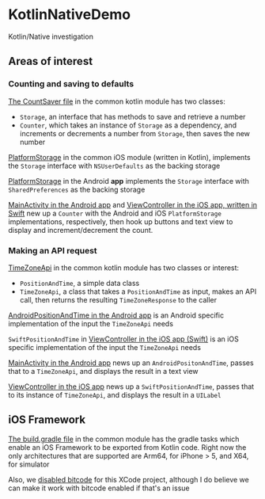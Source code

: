 # KotlinNativeDemo
Kotlin/Native investigation

## Areas of interest
### Counting and saving to defaults
[The CountSaver file](https://github.com/jeffreyfjohnson/KotlinNativeDemo/blob/master/commoncode/src/commonMain/kotlin/com/gospotcheck/android/mpp/CountSaver.kt) in the common kotlin module has two classes:
 - `Storage`, an interface that has methods to save and retrieve a number
 - `Counter`, which takes an instance of `Storage` as a dependency, and increments or decrements a number from `Storage`, then saves the new number
 
[PlatformStorage](https://github.com/jeffreyfjohnson/KotlinNativeDemo/blob/master/commoncode/src/iosMain/kotlin/com/gospotcheck/android/mpp/Storage.kt)  in the common iOS module (written in Kotlin), implements the `Storage` interface with `NSUserDefaults` as the backing storage

[PlatformStorage](https://github.com/jeffreyfjohnson/KotlinNativeDemo/blob/master/app/src/main/java/com/gospotcheck/android/kotlinenativedemo/PlatformStorage.kt) in the Android **app** implements the `Storage` interface with `SharedPreferences` as the backing storage

[MainActivity in the Android app](https://github.com/jeffreyfjohnson/KotlinNativeDemo/blob/master/app/src/main/java/com/gospotcheck/android/kotlinenativedemo/MainActivity.kt) and [ViewController in the iOS app, written in Swift](https://github.com/jeffreyfjohnson/KotlinNativeDemo/blob/master/demoios/KotinNativeDemo2/KotinNativeDemo2/ViewController.swift) new up a `Counter` with the Android and iOS `PlatformStorage` implementations, respectively, then hook up buttons and text view to display and increment/decrement the count.

### Making an API request
[TimeZoneApi](https://github.com/jeffreyfjohnson/KotlinNativeDemo/blob/master/commoncode/src/commonMain/kotlin/com/gospotcheck/android/mpp/TimeZoneApi.kt) in the common kotlin module has two classes or interest:
 - `PositionAndTime`, a simple data class
 - `TimeZoneApi`, a class that takes a `PositionAndTime` as input, makes an API call, then returns the resulting `TimeZoneResponse` to the caller
 
 [AndroidPositionAndTime in the Android app](https://github.com/jeffreyfjohnson/KotlinNativeDemo/blob/master/app/src/main/java/com/gospotcheck/android/kotlinenativedemo/AndroidPositionAndTime.kt) is an Android specific implementation of the input the `TimeZoneApi` needs
 
 `SwiftPositionAndTime` in [ViewController in the iOS app (Swift)](https://github.com/jeffreyfjohnson/KotlinNativeDemo/blob/master/demoios/KotinNativeDemo2/KotinNativeDemo2/ViewController.swift) is an iOS specific implementation of the input the `TimeZoneApi` needs
 
 [MainActivity in the Android app](https://github.com/jeffreyfjohnson/KotlinNativeDemo/blob/master/app/src/main/java/com/gospotcheck/android/kotlinenativedemo/MainActivity.kt) news up an `AndroidPositonAndTime`, passes that to a `TimeZoneApi`, and displays the result in a text view
 
 [ViewController in the iOS app](https://github.com/jeffreyfjohnson/KotlinNativeDemo/blob/master/demoios/KotinNativeDemo2/KotinNativeDemo2/ViewController.swift) news up a `SwiftPositionAndTime`, passes that to its instance of `TimeZoneApi`, and displays the result in a `UILabel`
 
 ## iOS Framework
 [The build.gradle file](https://github.com/jeffreyfjohnson/KotlinNativeDemo/blob/master/commoncode/build.gradle) in the common module has the gradle tasks which enable an iOS Framework to be exported from Kotlin code. Right now the only architectures that are supported are Arm64, for iPhone > 5, and X64, for simulator
 
 Also, we [disabled bitcode](https://kotlinlang.org/docs/tutorials/native/mpp-ios-android.html#creating-ios-application) for this XCode project, although I do believe we can make it work with bitcode enabled if that's an issue
